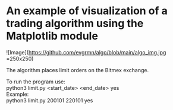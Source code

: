 # An example of visualization of a trading algorithm using the Matplotlib module
![Image](https://github.com/evgrmn/algo/blob/main/algo_img.jpg =250x250)

The algorithm places limit orders on the Bitmex exchange.  

To run the program use:  
python3 limit.py <start_date> <end_date> yes  
Example:  
python3 limit.py 200101 220101 yes
